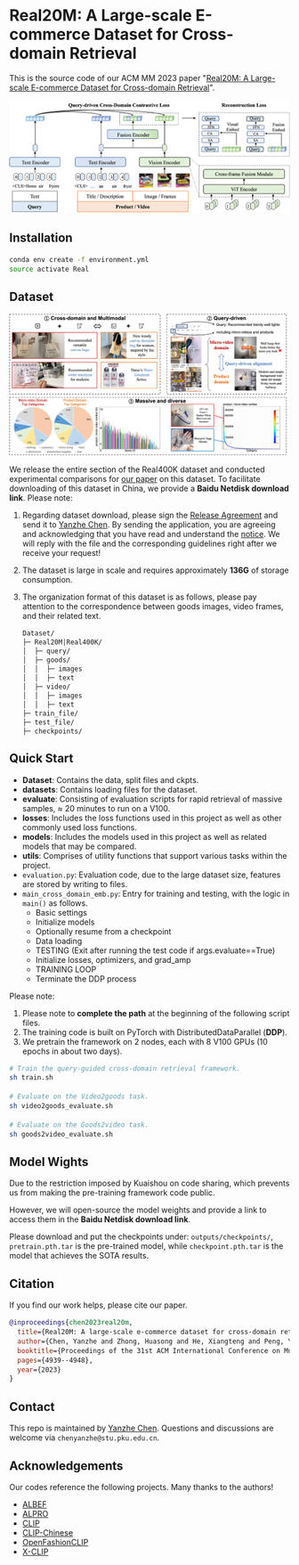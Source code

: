 # **Real20M: A Large-scale E-commerce Dataset for Cross-domain Retrieval**

This is the source code of our ACM MM 2023 paper "[Real20M: A Large-scale E-commerce Dataset for Cross-domain Retrieval](https://hexiangteng.github.io/papers/ACM%20MM%202023%20Real20M.pdf)".

![image](imgs/framework.png)

## Installation

```bash
conda env create -f environment.yml
source activate Real
```

## Dataset

![image](imgs/dataset.png)

We release the entire section of the Real400K dataset and conducted experimental comparisons for [our paper](https://hexiangteng.github.io/papers/ACM%20MM%202023%20Real20M.pdf) on this dataset. To facilitate downloading of this dataset in China, we provide a **Baidu Netdisk download link**. Please note:

1. Regarding dataset download, please sign the [Release Agreement](Release_Agreement.pdf) and send it to [Yanzhe Chen](chenyanzhe@stu.pku.edu.cn). By sending the application, you are agreeing and acknowledging that you have read and understand the [notice](notice.pdf). We will reply with the file and the corresponding guidelines right after we receive your request!

2. The dataset is large in scale and requires approximately **136G** of storage consumption.

3. The organization format of this dataset is as follows, please pay attention to the correspondence between goods images, video frames, and their related text.

   ```unicode
   Dataset/
   ├─ Real20M|Real400K/
   │  ├─ query/
   │  ├─ goods/
   │  │  ├─ images
   │  │  ├─ text
   │  ├─ video/
   │  │  ├─ images
   │  │  ├─ text
   ├─ train_file/
   ├─ test_file/
   ├─ checkpoints/
   ```

## Quick Start

- **Dataset**: Contains the data, split files and ckpts.
- **datasets**: Contains loading files for the dataset.
- **evaluate**: Consisting of evaluation scripts for rapid retrieval of massive samples, ≈ 20 minutes to run on a V100.
- **losses**: Includes the loss functions used in this project as well as other commonly used loss functions.
- **models**: Includes the models used in this project as well as related models that may be compared.
- **utils**: Comprises of utility functions that support various tasks within the project.
- ```evaluation.py```: Evaluation code, due to the large dataset size, features are stored by writing to files.
- ```main_cross_domain_emb.py```: Entry for training and testing, with the logic in ```main()``` as follows.
  - Basic settings
  - Initialize models
  - Optionally resume from a checkpoint
  - Data loading
  - TESTING (Exit after running the test code if args.evaluate==True)
  - Initialize losses, optimizers, and grad_amp
  - TRAINING LOOP
  - Terminate the DDP process

Please note:

1. Please note to **complete the path** at the beginning of the following script files.
2. The training code is built on PyTorch with DistributedDataParallel (**DDP**).
3. We pretrain the framework on 2 nodes, each with 8 V100 GPUs (10 epochs in about two days).

```bash
# Train the query-guided cross-domain retrieval framework.
sh train.sh

# Evaluate on the Video2goods task.
sh video2goods_evaluate.sh

# Evaluate on the Goods2video task.
sh goods2video_evaluate.sh
```

## Model Wights

Due to the restriction imposed by Kuaishou on code sharing, which prevents us from making the pre-training framework code public.

However, we will open-source the model weights and provide a link to access them in the **Baidu Netdisk download link**.

Please download and put the checkpoints under: `outputs/checkpoints/`, `pretrain.pth.tar` is the pre-trained model, while `checkpoint.pth.tar` is the model that achieves the SOTA results.

## Citation

If you find our work helps, please cite our paper.

```bibtex
@inproceedings{chen2023real20m,
  title={Real20M: A large-scale e-commerce dataset for cross-domain retrieval},
  author={Chen, Yanzhe and Zhong, Huasong and He, Xiangteng and Peng, Yuxin and Cheng, Lele},
  booktitle={Proceedings of the 31st ACM International Conference on Multimedia},
  pages={4939--4948},
  year={2023}
}
```

## Contact

This repo is maintained by [Yanzhe Chen](https://github.com/ChenAnno). Questions and discussions are welcome via `chenyanzhe@stu.pku.edu.cn`.

## Acknowledgements

Our codes reference the following projects. Many thanks to the authors!

- [ALBEF](https://github.com/salesforce/ALBEF)
- [ALPRO](https://github.com/salesforce/ALPRO)
- [CLIP](https://github.com/openai/CLIP)
- [CLIP-Chinese](https://github.com/yangjianxin1/CLIP-Chinese)
- [OpenFashionCLIP](https://github.com/aimagelab/open-fashion-clip)
- [X-CLIP](https://github.com/microsoft/VideoX/tree/master/X-CLIP)
